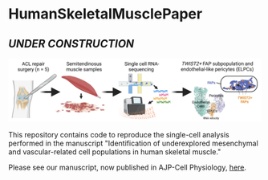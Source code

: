 # HumanSkeletalMusclePaper

## *UNDER CONSTRUCTION*

![](PREVIEW.png)

This repository contains code to reproduce the single-cell analysis performed in the manuscript "Identification of underexplored mesenchymal and vascular-related cell populations in human skeletal muscle."

Please see our manuscript, now published in AJP-Cell Physiology, <a href="https://via.placeholder.com/1920x1080/c41616/ffffff.png?text=PLACEHOLDER+FOR+MANUSCRIPT+LINK" target="_blank">here</a>.
